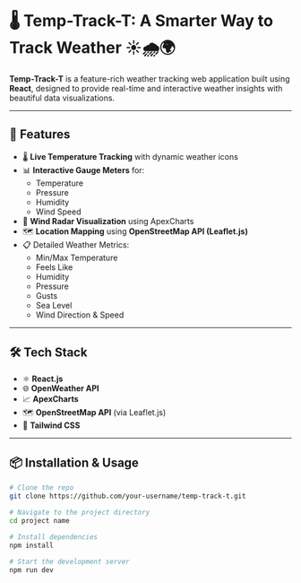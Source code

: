 # 🌡️ Temp-Track-T: A Smarter Way to Track Weather ☀️🌧️🌍

**Temp-Track-T** is a feature-rich weather tracking web application built using **React**, designed to provide real-time and interactive weather insights with beautiful data visualizations.

---

## 🚀 Features

- 🌡️ **Live Temperature Tracking** with dynamic weather icons  
- 📊 **Interactive Gauge Meters** for:
  - Temperature
  - Pressure
  - Humidity
  - Wind Speed
- 💨 **Wind Radar Visualization** using ApexCharts  
- 🗺️ **Location Mapping** using **OpenStreetMap API (Leaflet.js)**  
- 📋 Detailed Weather Metrics:
  - Min/Max Temperature
  - Feels Like
  - Humidity
  - Pressure
  - Gusts
  - Sea Level
  - Wind Direction & Speed

---

## 🛠️ Tech Stack

- ⚛️ **React.js**
- 🌐 **OpenWeather API**
- 📈 **ApexCharts**
- 🗺️ **OpenStreetMap API** (via Leaflet.js)
- 💅 **Tailwind CSS**

---


## 📦 Installation & Usage

```bash
# Clone the repo
git clone https://github.com/your-username/temp-track-t.git

# Navigate to the project directory
cd project name

# Install dependencies
npm install

# Start the development server
npm run dev
